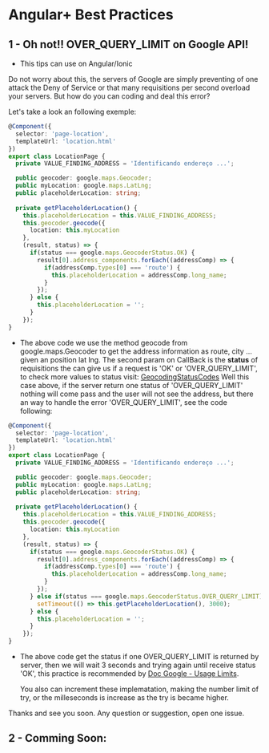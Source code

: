 # Angular+ Best Practices
## 1 - Oh not!! OVER_QUERY_LIMIT on Google API!
* This tips can use on Angular/Ionic

Do not worry about this, the servers of Google are simply preventing of one attack the Deny of Service or that many requisitions
per second overload your servers. But how do you can coding and deal this error?

Let's take a look an following exemple:

```typescript
@Component({
  selector: 'page-location',
  templateUrl: 'location.html'
})
export class LocationPage {
  private VALUE_FINDING_ADDRESS = 'Identificando endereço ...';

  public geocoder: google.maps.Geocoder;
  public myLocation: google.maps.LatLng;
  public placeholderLocation: string;
 
  private getPlaceholderLocation() {
    this.placeholderLocation = this.VALUE_FINDING_ADDRESS;
    this.geocoder.geocode({
      location: this.myLocation
    }, 
    (result, status) => {
      if(status === google.maps.GeocoderStatus.OK) {
        result[0].address_components.forEach((addressComp) => {
          if(addressComp.types[0] === 'route') {
            this.placeholderLocation = addressComp.long_name;
          }
        });
      } else {
        this.placeholderLocation = '';
      }
    });
}
```
* The above code we use the method geocode from google.maps.Geocoder to get the address information as route, city ...
  given an position lat lng. The second param on CallBack is the **status** of requisitions the can give us if a request is 'OK'
  or 'OVER_QUERY_LIMIT', to check more values to status visit:
  [GeocodingStatusCodes](https://developers.google.com/maps/documentation/javascript/geocoding#GeocodingStatusCode)
  Well this case above, if the server return one status of 'OVER_QUERY_LIMIT' nothing will come pass and the user will not see
  the address, but there an way to handle the error 'OVER_QUERY_LIMIT', see the code following:

```typescript
@Component({
  selector: 'page-location',
  templateUrl: 'location.html'
})
export class LocationPage {
  private VALUE_FINDING_ADDRESS = 'Identificando endereço ...';

  public geocoder: google.maps.Geocoder;
  public myLocation: google.maps.LatLng;
  public placeholderLocation: string;
 
  private getPlaceholderLocation() {
    this.placeholderLocation = this.VALUE_FINDING_ADDRESS;
    this.geocoder.geocode({
      location: this.myLocation
    }, 
    (result, status) => {
      if(status === google.maps.GeocoderStatus.OK) {
        result[0].address_components.forEach((addressComp) => {
          if(addressComp.types[0] === 'route') {
            this.placeholderLocation = addressComp.long_name;
          }
        });
      } else if(status === google.maps.GeocoderStatus.OVER_QUERY_LIMIT) {
        setTimeout(() => this.getPlaceholderLocation(), 3000);
      } else {
        this.placeholderLocation = '';
      }
    });
}
```
* The above code get the status if one OVER_QUERY_LIMIT is returned by server, then we will wait 3 seconds and trying again until
  receive status 'OK', this practice is recommended by [Doc Google - Usage Limits](https://developers.google.com/maps/premium/previous-licenses/articles/usage-limits).

  You also can increment these implematation, making the number limit of try, or the milleseconds is increase as the try is became
  higher.
  
Thanks and see you soon. Any question or suggestion, open one issue.

## 2 - Comming Soon:
